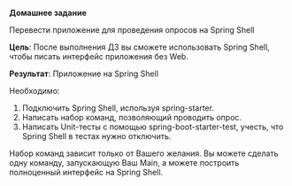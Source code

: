 **Домашнее задание**

Перевести приложение для проведения опросов на Spring Shell

**Цель**:      После выполнения ДЗ вы сможете использовать Spring Shell, чтобы писать интерфейс приложения без Web.

**Результат**: Приложение на Spring Shell

Необходимо:
1. Подключить Spring Shell, используя spring-starter.
2. Написать набор команд, позволяющий проводить опрос.
3. Написать Unit-тесты с помощью spring-boot-starter-test, учесть, что Spring Shell в тестах нужно отключить.

Набор команд зависит только от Вашего желания. Вы можете сделать одну команду, запускающую Ваш Main, а можете построить полноценный интерфейс на Spring Shell.
